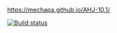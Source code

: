 https://mechapa.github.io/AHJ-10.1/

[![Build status](https://ci.appveyor.com/api/projects/status/llgngekevka1x0rq?svg=true)](https://ci.appveyor.com/project/Mechapa/ahj-10-1)
